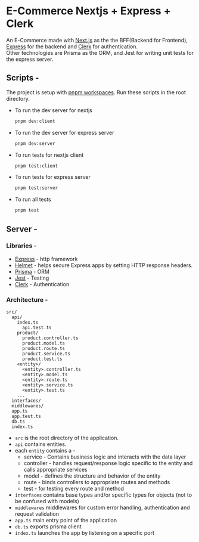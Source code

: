 # E-Commerce Nextjs + Express + Clerk

An E-Commerce made with [Next.js](https://nextjs.org/) as the the BFF(Backend for Frontend), [Express](https://expressjs.com/) for the backend and [Clerk](https://clerk.com/) for authentication.
<br>
Other technologies are Prisma as the ORM, and Jest for writing unit tests for the express server.

## Scripts -

The project is setup with [pnpm workspaces](https://pnpm.io/workspaces). Run these scripts in the root directory.

- To run the dev server for nextjs
  ```bash
  pnpm dev:client
  ```
- To run the dev server for express server
  ```bash
  pnpm dev:server
  ```
- To run tests for nextjs client
  ```bash
  pnpm test:client
  ```
- To run tests for express server
  ```bash
  pnpm test:server
  ```
- To run all tests
  ```bash
  pnpm test
  ```

## Server -

### Libraries -

- [Express](https://expressjs.com/) - http framework
- [Helmet](https://helmetjs.github.io/) - helps secure Express apps by setting HTTP response headers.
- [Prisma](https://www.prisma.io/) - ORM
- [Jest](https://jestjs.io/) - Testing
- [Clerk](https://clerk.com/) - Authentication

### Architecture -

```
src/
  api/
    index.ts
      api.test.ts
    product/
      product.controller.ts
      product.model.ts
      product.route.ts
      product.service.ts
      product.test.ts
    <entity>/
      <entity>.controller.ts
      <entity>.model.ts
      <entity>.route.ts
      <entity>.service.ts
      <entity>.test.ts
    ...
  interfaces/
  middlewares/
  app.ts
  app.test.ts
  db.ts
  index.ts
```

- `src` is the root directory of the application.
- `api` contains entities.
- each `entity` contains a -
  - service - Contains business logic and interacts with the data layer
  - controller - handles request/response logic specific to the entity and calls appropriate services
  - model - defines the structure and behavior of the entity
  - route - binds controllers to appropriate routes and methods
  - test - for testing every route and method
- `interfaces` contains base types and/or specific types for objects (not to be confused with models)
- `middlewares` middlewares for custom error handling, authentication and request validation
- `app.ts` main entry point of the application
- `db.ts` exports prisma client
- `index.ts` launches the app by listening on a specific port
